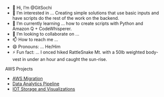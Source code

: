 - 👋 Hi, I’m @GitSochi
- 👀 I’m interested in ... Creating simple solutions that use basic inputs and have scripts do the rest of the work on the backend.
- 🌱 I’m currently learning ... how to create scripts with Python and Amazon Q + CodeWhisperer.
- 💞️ I’m looking to collaborate on ...
- 📫 How to reach me ...
- 😄 Pronouns: ... He/Him
- ⚡ Fun fact: ... I onced hiked RattleSnake Mt. with a 50lb weighted body-vest in under an hour and caught the sun-rise.

<!---
GitSochi/GitSochi is a ✨ special ✨ repository because its `README.md` (this file) appears on your GitHub profile.
You can click the Preview link to take a look at your changes.
--->
AWS Projects
- <a href="https://drive.google.com/file/d/1pwxjADt5LWc1qRnCiLw-3EPUZdb6vjXr/view">AWS Migration</a>
- <a href="https://drive.google.com/file/d/1z3Cumz8byx7mmn04t-EaGS_b3z4iyiPL/view">Data Analytics Pipeline</a>
- <a href="https://drive.google.com/file/d/1MaeNizSCu8wmvFHItTvWN2ereRIghzBQ/view">IOT Storage and Visualizations</a>


